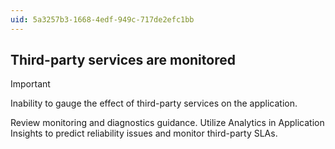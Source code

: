 ```yaml
---
uid: 5a3257b3-1668-4edf-949c-717de2efc1bb
---
```

## Third-party services are monitored

> [!IMPORTANT]
> Inability to gauge the effect of third-party services on the application.

Review monitoring and diagnostics guidance. Utilize Analytics in Application Insights to predict reliability issues and monitor third-party SLAs.